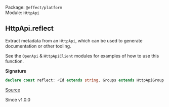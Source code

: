 Package: `@effect/platform`<br />
Module: `HttpApi`<br />

## HttpApi.reflect

Extract metadata from an `HttpApi`, which can be used to generate documentation
or other tooling.

See the `OpenApi` & `HttpApiClient` modules for examples of how to use this function.

**Signature**

```ts
declare const reflect: <Id extends string, Groups extends HttpApiGroup.HttpApiGroup.Any, Error, R>(self: HttpApi<Id, Groups, Error, R>, options: { readonly predicate?: Predicate.Predicate<{ readonly endpoint: HttpApiEndpoint.HttpApiEndpoint.AnyWithProps; readonly group: HttpApiGroup.HttpApiGroup.AnyWithProps; }>; readonly onGroup: (options: { readonly group: HttpApiGroup.HttpApiGroup.AnyWithProps; readonly mergedAnnotations: Context.Context<never>; }) => void; readonly onEndpoint: (options: { readonly group: HttpApiGroup.HttpApiGroup.AnyWithProps; readonly endpoint: HttpApiEndpoint.HttpApiEndpoint<string, HttpMethod>; readonly mergedAnnotations: Context.Context<never>; readonly middleware: ReadonlySet<HttpApiMiddleware.TagClassAny>; readonly payloads: ReadonlyMap<string, { readonly encoding: HttpApiSchema.Encoding; readonly ast: AST.AST; }>; readonly successes: ReadonlyMap<number, { readonly ast: Option.Option<AST.AST>; readonly description: Option.Option<string>; }>; readonly errors: ReadonlyMap<number, { readonly ast: Option.Option<AST.AST>; readonly description: Option.Option<string>; }>; }) => void; }) => void
```

[Source](https://github.com/Effect-TS/effect/tree/main/packages/platform/src/HttpApi.ts#L279)

Since v1.0.0
